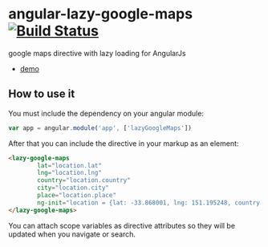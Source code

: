 # angular-lazy-google-maps [![Build Status](https://travis-ci.org/nowseemee/angular-lazy-google-maps.svg?branch=master)](https://travis-ci.org/nowseemee/angular-lazy-google-maps)
google maps directive with lazy loading for AngularJs

* [demo](http://jsfiddle.net/dm0dpdbq/2/)

## How to use it
You must include the dependency on your angular module:
```javascript
var app = angular.module('app', ['lazyGoogleMaps'])
```

After that you can include the directive in your markup as an element:
```html
<lazy-google-maps
        lat="location.lat"
        lng="location.lng"
        country="location.country"
        city="location.city"
        place="location.place"
        ng-init="location = {lat: -33.868001, lng: 151.195248, country: 'Australia', city: 'Sydney', place: 'The Star'}">
</lazy-google-maps>
```

You can attach scope variables as directive attributes so they will be updated when you navigate or search.

